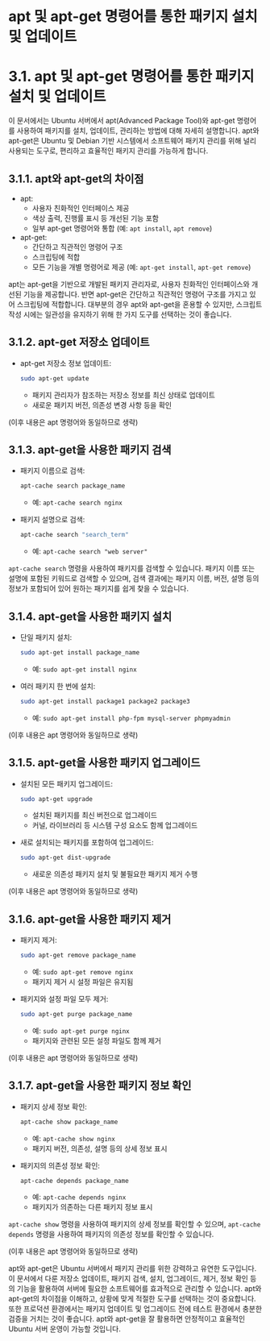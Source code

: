 # apt 및 apt-get 명령어를 통한 패키지 설치 및 업데이트

# 3.1. apt 및 apt-get 명령어를 통한 패키지 설치 및 업데이트

이 문서에서는 Ubuntu 서버에서 apt(Advanced Package Tool)와 apt-get 명령어를 사용하여 패키지를 설치, 업데이트, 관리하는 방법에 대해 자세히 설명합니다. apt와 apt-get은 Ubuntu 및 Debian 기반 시스템에서 소프트웨어 패키지 관리를 위해 널리 사용되는 도구로, 편리하고 효율적인 패키지 관리를 가능하게 합니다.

## 3.1.1. apt와 apt-get의 차이점

- apt:
    - 사용자 친화적인 인터페이스 제공
    - 색상 출력, 진행률 표시 등 개선된 기능 포함
    - 일부 apt-get 명령어와 통합 (예: `apt install`, `apt remove`)
- apt-get:
    - 간단하고 직관적인 명령어 구조
    - 스크립팅에 적합
    - 모든 기능을 개별 명령어로 제공 (예: `apt-get install`, `apt-get remove`)

apt는 apt-get을 기반으로 개발된 패키지 관리자로, 사용자 친화적인 인터페이스와 개선된 기능을 제공합니다. 반면 apt-get은 간단하고 직관적인 명령어 구조를 가지고 있어 스크립팅에 적합합니다. 대부분의 경우 apt와 apt-get을 혼용할 수 있지만, 스크립트 작성 시에는 일관성을 유지하기 위해 한 가지 도구를 선택하는 것이 좋습니다.

## 3.1.2. apt-get 저장소 업데이트

- apt-get 저장소 정보 업데이트:
    
    ```bash
    sudo apt-get update
    
    ```
    
    - 패키지 관리자가 참조하는 저장소 정보를 최신 상태로 업데이트
    - 새로운 패키지 버전, 의존성 변경 사항 등을 확인

(이후 내용은 apt 명령어와 동일하므로 생략)

## 3.1.3. apt-get을 사용한 패키지 검색

- 패키지 이름으로 검색:
    
    ```bash
    apt-cache search package_name
    
    ```
    
    - 예: `apt-cache search nginx`
- 패키지 설명으로 검색:
    
    ```bash
    apt-cache search "search_term"
    
    ```
    
    - 예: `apt-cache search "web server"`

`apt-cache search` 명령을 사용하여 패키지를 검색할 수 있습니다. 패키지 이름 또는 설명에 포함된 키워드로 검색할 수 있으며, 검색 결과에는 패키지 이름, 버전, 설명 등의 정보가 포함되어 있어 원하는 패키지를 쉽게 찾을 수 있습니다.

## 3.1.4. apt-get을 사용한 패키지 설치

- 단일 패키지 설치:
    
    ```bash
    sudo apt-get install package_name
    
    ```
    
    - 예: `sudo apt-get install nginx`
- 여러 패키지 한 번에 설치:
    
    ```bash
    sudo apt-get install package1 package2 package3
    
    ```
    
    - 예: `sudo apt-get install php-fpm mysql-server phpmyadmin`

(이후 내용은 apt 명령어와 동일하므로 생략)

## 3.1.5. apt-get을 사용한 패키지 업그레이드

- 설치된 모든 패키지 업그레이드:
    
    ```bash
    sudo apt-get upgrade
    
    ```
    
    - 설치된 패키지를 최신 버전으로 업그레이드
    - 커널, 라이브러리 등 시스템 구성 요소도 함께 업그레이드
- 새로 설치되는 패키지를 포함하여 업그레이드:
    
    ```bash
    sudo apt-get dist-upgrade
    
    ```
    
    - 새로운 의존성 패키지 설치 및 불필요한 패키지 제거 수행

(이후 내용은 apt 명령어와 동일하므로 생략)

## 3.1.6. apt-get을 사용한 패키지 제거

- 패키지 제거:
    
    ```bash
    sudo apt-get remove package_name
    
    ```
    
    - 예: `sudo apt-get remove nginx`
    - 패키지 제거 시 설정 파일은 유지됨
- 패키지와 설정 파일 모두 제거:
    
    ```bash
    sudo apt-get purge package_name
    
    ```
    
    - 예: `sudo apt-get purge nginx`
    - 패키지와 관련된 모든 설정 파일도 함께 제거

(이후 내용은 apt 명령어와 동일하므로 생략)

## 3.1.7. apt-get을 사용한 패키지 정보 확인

- 패키지 상세 정보 확인:
    
    ```bash
    apt-cache show package_name
    
    ```
    
    - 예: `apt-cache show nginx`
    - 패키지 버전, 의존성, 설명 등의 상세 정보 표시
- 패키지의 의존성 정보 확인:
    
    ```bash
    apt-cache depends package_name
    
    ```
    
    - 예: `apt-cache depends nginx`
    - 패키지가 의존하는 다른 패키지 정보 표시

`apt-cache show` 명령을 사용하여 패키지의 상세 정보를 확인할 수 있으며, `apt-cache depends` 명령을 사용하여 패키지의 의존성 정보를 확인할 수 있습니다.

(이후 내용은 apt 명령어와 동일하므로 생략)

apt와 apt-get은 Ubuntu 서버에서 패키지 관리를 위한 강력하고 유연한 도구입니다. 이 문서에서 다룬 저장소 업데이트, 패키지 검색, 설치, 업그레이드, 제거, 정보 확인 등의 기능을 활용하여 서버에 필요한 소프트웨어를 효과적으로 관리할 수 있습니다. apt와 apt-get의 차이점을 이해하고, 상황에 맞게 적절한 도구를 선택하는 것이 중요합니다. 또한 프로덕션 환경에서는 패키지 업데이트 및 업그레이드 전에 테스트 환경에서 충분한 검증을 거치는 것이 좋습니다. apt와 apt-get을 잘 활용하면 안정적이고 효율적인 Ubuntu 서버 운영이 가능할 것입니다.